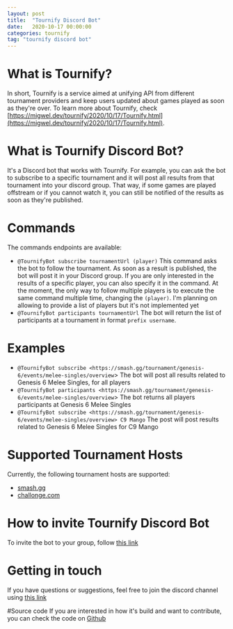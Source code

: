 ```yaml
---
layout: post
title:  "Tournify Discord Bot"
date:   2020-10-17 00:00:00
categories: tournify
tag: "tournify discord bot"
---
```


# What is Tournify?

In short, Tournify is a service aimed at unifying API from different tournament providers and keep users updated about games played as soon as they're over.
To learn more about Tournify, check [https://migwel.dev/tournify/2020/10/17/Tournify.html](https://migwel.dev/tournify/2020/10/17/Tournify.html).

# What is Tournify Discord Bot?

It's a Discord bot that works with Tournify. For example, you can ask the bot to subscribe to a specific tournament and it will post all results from that tournament into your discord group. That way, if some games are played offstream or if you cannot watch it, you can still be notified of the results as soon as they're published.

# Commands

The commands endpoints are available:

- `@TournifyBot subscribe tournamentUrl (player)` This command asks the bot to follow the tournament. As soon as a result is published, the bot will post it in your Discord group. If you are only interested in the results of a specific player, you can also specify it in the command. At the moment, the only way to follow multiple players is to execute the same command multiple time, changing the `(player)`. I'm planning on allowing to provide a list of players but it's not implemented yet
- `@TournifyBot participants tournamentUrl` The bot will return the list of participants at a tournament in format `prefix username`.

# Examples

- `@TournifyBot subscribe <https://smash.gg/tournament/genesis-6/events/melee-singles/overview`> The bot will post all results related to Genesis 6 Melee Singles, for all players
- `@TournifyBot participants <https://smash.gg/tournament/genesis-6/events/melee-singles/overview`> The bot returns all players participants at Genesis 6 Melee Singles
- `@TournifyBot subscribe <https://smash.gg/tournament/genesis-6/events/melee-singles/overview> C9 Mango` The post will post results related to Genesis 6 Melee Singles for C9 Mango

# Supported Tournament Hosts

Currently, the following tournament hosts are supported:

- [smash.gg](https://smash.gg/)
- [challonge.com](https://challonge.com/)

# How to invite Tournify Discord Bot

To invite the bot to your group, follow [this link](https://discordapp.com/oauth2/authorize?&client_id=221323100476801024&scope=bot&permissions=0)

# Getting in touch

If you have questions or suggestions, feel free to join the discord channel using [this link](https://discord.gg/D6GvMuR)

#Source code
If you are interested in how it's build and want to contribute, you can check the code on [Github](https://github.com/Migwel/tournify_discord_bot) 
